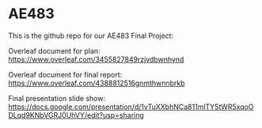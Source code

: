 # AE483
This is the github repo for our AE483 Final Project:

Overleaf document for plan: https://www.overleaf.com/3455827849rzjvdbwnhynd <br />

Overleaf document for final report: https://www.overleaf.com/4388812516gnmthwnnbrkb <br />

Final presentation slide show: https://docs.google.com/presentation/d/1vTuXXbhNCa811mlTY5tWR5xqoODLqd9KNbVGRJ0UhVY/edit?usp=sharing <br />
